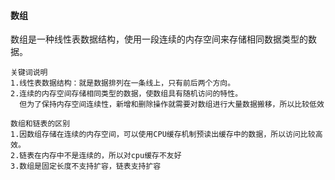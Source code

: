 #### 数组
数组是一种线性表数据结构，使用一段连续的内存空间来存储相同数据类型的数据。


````
关键词说明
1.线性表数据结构：就是数据排列在一条线上，只有前后两个方向。
2.连续的内存空间存储相同类型的数据，使数组具有随机访问的特性。
  但为了保持内存空间连续性，新增和删除操作就需要对数组进行大量数据搬移，所以比较低效
````

````
数组和链表的区别
1.因数组存储在连续的内存空间，可以使用CPU缓存机制预读出缓存中的数据，所以访问比较高效。
2.链表在内存中不是连续的，所以对cpu缓存不友好
3.数组是固定长度不支持扩容，链表支持扩容
````